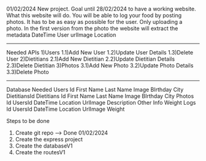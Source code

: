 01/02/2024
New project.
Goal until 28/02/2024 to have a working website.
What this website will do.
You will be able to log your food by posting photos. 
It has to be as easy as possible for the user.
Only uploading a photo.
In the first version from the photo the website will extract the metadata
DateTime
User 
urlImage
Location






----------------------------------------
Needed APIs 
1)Users
    1.1)Add New User
    1.2)Update User Details
    1.3)Delete User
2)Dietitians
    2.1)Add New Dietitian
    2.2)Update Dietitian Details
    2.3)Delete Dietitian
3)Photos
    3.1)Add New Photo
    3.2)Update Photo Details
    3.3)Delete Photo




--------------------------------------
Database Needed
Users
    Id
    First Name
    Last Name
    Image
    BIrthday
    City
    DietitiansId
Dietitians
    Id
    First Name
    Last Name
    Image
    BIrthday
    City
Photos
    Id
    UsersId
    DateTime
    Location
    UrlImage
    Description
    Other Info
Weight Logs
    Id
    UsersId
    DateTime
    Location
    UrlImage
    Weight

Steps to be done
1) Create git repo --> Done 01/02/2024
2) Create the express project
3) Create the databaseV1
4) Create the routesV1
